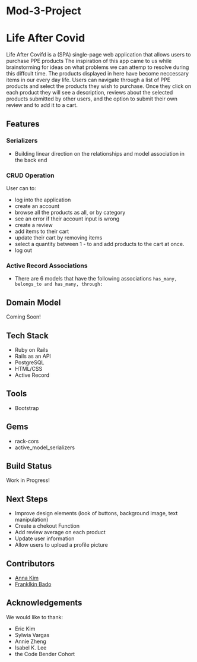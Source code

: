# Mod-3-Project

# Life After Covid

Life After Covifd is a (SPA) single-page web application that allows users to purchase PPE products
The inspiration of this app came to us while brainstorming for ideas on what problems we can attemp to resolve during this diffcult time. The products displayed in here have become neccessary items in our every day life.
Users can navigate through a list of PPE products and select the products they wish to purchase. Once they click on each product they will see a description, reviews about the selected products submitted by other users, and the option to submit their own review and to add it to a cart.
## Features
### Serializers
 * Building linear direction on the relationships and model association in the back end 
### CRUD Operation
 User can to:
  * log into the application
  * create an account
  * browse all the products as all, or by category
  * see an error if their account input is wrong
  * create a review
  * add items to their cart 
  * update their cart by removing items 
  * select a quantity between 1 - to and add products to the cart at once.
  * log out 
### Active Record Associations
 * There are 6 models that have the following associations ```has_many, belongs_to and has_many, through: ```
## Domain Model
 Coming Soon!
## Tech Stack
 * Ruby on Rails
 * Rails as an API
 * PostgreSQL
 * HTML/CSS
 * Active Record
## Tools
 * Bootstrap
## Gems 
 * rack-cors
 * active_model_serializers
## Build Status
 Work in Progress!
## Next Steps
 * Improve design elements (look of buttons, background image, text manipulation)
 * Create a chekout Function
 * Add review average on each product
 * Update user information
 * Allow users to upload a profile picture
## Contributors
 * [Anna Kim](https://github.com/iannakim)
 * [Franklkin Bado](https://github.com/fbado66)
## Acknowledgements
 We would like to thank:
  * Eric Kim
  * Sylwia Vargas
  * Annie Zheng
  * Isabel K. Lee
  * the Code Bender Cohort
